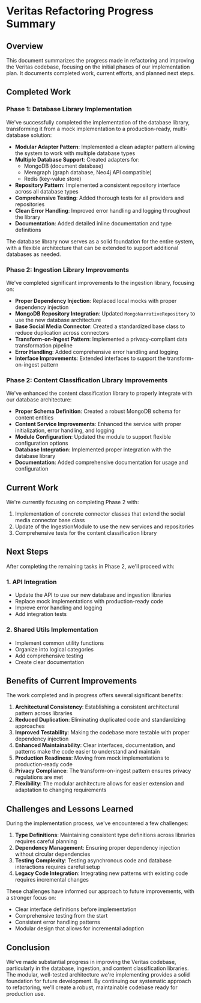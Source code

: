 # Veritas Refactoring Progress Summary

## Overview

This document summarizes the progress made in refactoring and improving the Veritas codebase, focusing on the initial phases of our implementation plan. It documents completed work, current efforts, and planned next steps.

## Completed Work

### Phase 1: Database Library Implementation

We've successfully completed the implementation of the database library, transforming it from a mock implementation to a production-ready, multi-database solution:

- **Modular Adapter Pattern**: Implemented a clean adapter pattern allowing the system to work with multiple database types
- **Multiple Database Support**: Created adapters for:
  - MongoDB (document database)
  - Memgraph (graph database, Neo4j API compatible)
  - Redis (key-value store)
- **Repository Pattern**: Implemented a consistent repository interface across all database types
- **Comprehensive Testing**: Added thorough tests for all providers and repositories
- **Clean Error Handling**: Improved error handling and logging throughout the library
- **Documentation**: Added detailed inline documentation and type definitions

The database library now serves as a solid foundation for the entire system, with a flexible architecture that can be extended to support additional databases as needed.

### Phase 2: Ingestion Library Improvements

We've completed significant improvements to the ingestion library, focusing on:

- **Proper Dependency Injection**: Replaced local mocks with proper dependency injection
- **MongoDB Repository Integration**: Updated `MongoNarrativeRepository` to use the new database architecture
- **Base Social Media Connector**: Created a standardized base class to reduce duplication across connectors
- **Transform-on-Ingest Pattern**: Implemented a privacy-compliant data transformation pipeline
- **Error Handling**: Added comprehensive error handling and logging
- **Interface Improvements**: Extended interfaces to support the transform-on-ingest pattern

### Phase 2: Content Classification Library Improvements

We've enhanced the content classification library to properly integrate with our database architecture:

- **Proper Schema Definition**: Created a robust MongoDB schema for content entities
- **Content Service Improvements**: Enhanced the service with proper initialization, error handling, and logging
- **Module Configuration**: Updated the module to support flexible configuration options
- **Database Integration**: Implemented proper integration with the database library
- **Documentation**: Added comprehensive documentation for usage and configuration

## Current Work

We're currently focusing on completing Phase 2 with:

1. Implementation of concrete connector classes that extend the social media connector base class
2. Update of the IngestionModule to use the new services and repositories
3. Comprehensive tests for the content classification library

## Next Steps

After completing the remaining tasks in Phase 2, we'll proceed with:

### 1. API Integration

- Update the API to use our new database and ingestion libraries
- Replace mock implementations with production-ready code
- Improve error handling and logging
- Add integration tests

### 2. Shared Utils Implementation

- Implement common utility functions
- Organize into logical categories
- Add comprehensive testing
- Create clear documentation

## Benefits of Current Improvements

The work completed and in progress offers several significant benefits:

1. **Architectural Consistency**: Establishing a consistent architectural pattern across libraries
2. **Reduced Duplication**: Eliminating duplicated code and standardizing approaches
3. **Improved Testability**: Making the codebase more testable with proper dependency injection
4. **Enhanced Maintainability**: Clear interfaces, documentation, and patterns make the code easier to understand and maintain
5. **Production Readiness**: Moving from mock implementations to production-ready code
6. **Privacy Compliance**: The transform-on-ingest pattern ensures privacy regulations are met
7. **Flexibility**: The modular architecture allows for easier extension and adaptation to changing requirements

## Challenges and Lessons Learned

During the implementation process, we've encountered a few challenges:

1. **Type Definitions**: Maintaining consistent type definitions across libraries requires careful planning
2. **Dependency Management**: Ensuring proper dependency injection without circular dependencies
3. **Testing Complexity**: Testing asynchronous code and database interactions requires careful setup
4. **Legacy Code Integration**: Integrating new patterns with existing code requires incremental changes

These challenges have informed our approach to future improvements, with a stronger focus on:

- Clear interface definitions before implementation
- Comprehensive testing from the start
- Consistent error handling patterns
- Modular design that allows for incremental adoption

## Conclusion

We've made substantial progress in improving the Veritas codebase, particularly in the database, ingestion, and content classification libraries. The modular, well-tested architecture we're implementing provides a solid foundation for future development. By continuing our systematic approach to refactoring, we'll create a robust, maintainable codebase ready for production use. 
